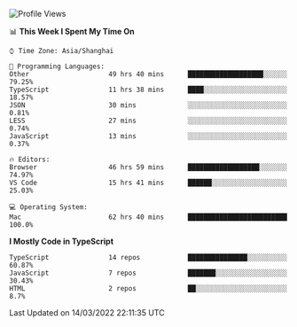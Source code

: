 <!--START_SECTION:waka-->
![Profile Views](http://img.shields.io/badge/Profile%20Views-0-blue)

📊 **This Week I Spent My Time On** 

```text
⌚︎ Time Zone: Asia/Shanghai

💬 Programming Languages: 
Other                    49 hrs 40 mins      ███████████████████░░░░░░   79.25% 
TypeScript               11 hrs 38 mins      ████░░░░░░░░░░░░░░░░░░░░░   18.57% 
JSON                     30 mins             ░░░░░░░░░░░░░░░░░░░░░░░░░   0.81% 
LESS                     27 mins             ░░░░░░░░░░░░░░░░░░░░░░░░░   0.74% 
JavaScript               13 mins             ░░░░░░░░░░░░░░░░░░░░░░░░░   0.37%

🔥 Editors: 
Browser                  46 hrs 59 mins      ██████████████████░░░░░░░   74.97% 
VS Code                  15 hrs 41 mins      ██████░░░░░░░░░░░░░░░░░░░   25.03%

💻 Operating System: 
Mac                      62 hrs 40 mins      █████████████████████████   100.0%

```

**I Mostly Code in TypeScript** 

```text
TypeScript               14 repos            ███████████████░░░░░░░░░░   60.87% 
JavaScript               7 repos             ███████░░░░░░░░░░░░░░░░░░   30.43% 
HTML                     2 repos             ██░░░░░░░░░░░░░░░░░░░░░░░   8.7%

```



 Last Updated on 14/03/2022 22:11:35 UTC
<!--END_SECTION:waka-->

